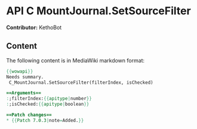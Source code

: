 # API C MountJournal.SetSourceFilter

**Contributor:** KethoBot

## Content

The following content is in MediaWiki markdown format:

```mediawiki
{{wowapi}}
Needs summary.
 C_MountJournal.SetSourceFilter(filterIndex, isChecked)

==Arguments==
:;filterIndex:{{apitype|number}}
:;isChecked:{{apitype|boolean}}

==Patch changes==
* {{Patch 7.0.3|note=Added.}}
```